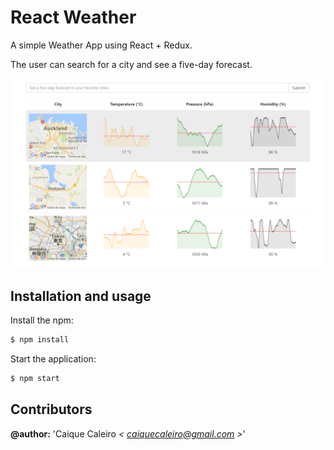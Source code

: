 # React Weather
A simple Weather App using React + Redux.

The user can search for a city and see a five-day forecast.

![React Weather'](https://raw.githubusercontent.com/caiquecaleiro/react-weather/master/img/github-app-preview.png)

## Installation and usage

Install the npm:
```bash
$ npm install
```

Start the application:
```bash
$ npm start
```

## Contributors  

**@author:** 'Caique Caleiro *< [caiquecaleiro@gmail.com](mailto:caiquecaleiro@gmail.com) >*' 